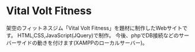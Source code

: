 # Vital Volt Fitness
架空のフィットネスジム「Vital Volt Fitness」を題材に制作したWebサイトです。
HTML,CSS,JavaScript(JQuery)で制作。
今後、phpでDB接続などのサーバーサイドの動きを付けます(XAMPPのローカルサーバー)。
